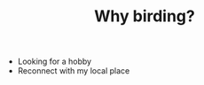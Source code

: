﻿---
backlinks:
- title: Birding
  url: /memex/sense/birdwatching/birding.html
tags: birdwatching, birding
title: Why birding?
type: note
---
- Looking for a hobby
- Reconnect with my local place